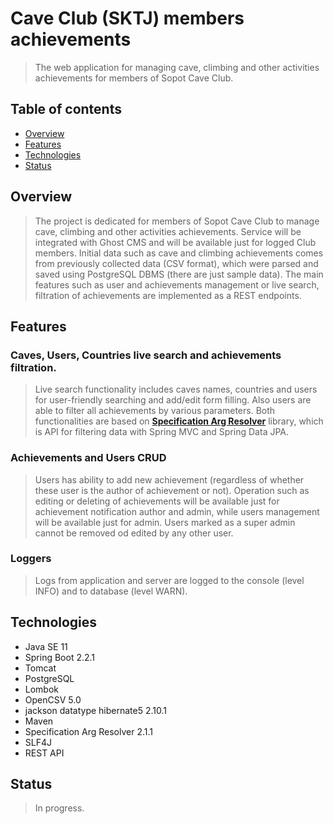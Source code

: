 # Cave Club (SKTJ) members achievements
> The web application for managing cave, climbing and other activities achievements for members of Sopot Cave Club.

## Table of contents
* [Overview](#overview)
* [Features](#features)
* [Technologies](#technologies)
* [Status](#status)

## Overview
> The project is dedicated for members of Sopot Cave Club to manage cave, climbing and other activities achievements. Service will be integrated with Ghost CMS and will be available just for logged Club members. Initial data such as cave and climbing achievements comes from previously collected data (CSV format), which were parsed and saved using PostgreSQL DBMS (there are just sample data). The main features such as user and achievements management or live search, filtration of achievements are implemented as a REST endpoints.

## Features

### Caves, Users, Countries live search and achievements filtration.
> Live search functionality includes caves names, countries and users for user-friendly searching and add/edit form filling. Also users are able to filter all achievements by various parameters. Both functionalities are based on <a href="https://mvnrepository.com/artifact/net.kaczmarzyk/specification-arg-resolver" target="_blank">**Specification Arg Resolver**</a> library, which is API for filtering data with Spring MVC and Spring Data JPA.

### Achievements and Users CRUD
> Users has ability to add new achievement (regardless of whether these user is the author of achievement or not). Operation such as editing or deleting of achievements will be available just for achievement notification author and admin, while users management will be available just for admin. Users marked as a super admin cannot be removed od edited by any other user.

### Loggers
> Logs from application and server are logged to the console (level INFO) and to database (level WARN).

## Technologies
* Java SE 11
* Spring Boot 2.2.1
* Tomcat
* PostgreSQL
* Lombok
* OpenCSV 5.0
* jackson datatype hibernate5 2.10.1
* Maven
* Specification Arg Resolver 2.1.1
* SLF4J
* REST API

## Status
> In progress.
